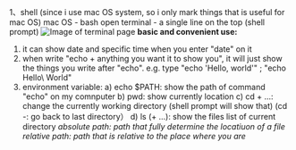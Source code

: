 1、shell
(since i use mac OS system, so i only mark things that is useful for mac OS)
  mac OS - bash
  open terminal - a single line on the top (shell prompt)
  ![Image of terminal page](https://github.com/Penny-Zhang/images/blob/main/terminal.png)
  **basic and convenient use:**
  1) it can show date and specific time when you enter "date" on it
  2) when write "echo + anything you want it to show you", it will just show the things you write after "echo".
    e.g. type "echo 'Hello, world'" ; "echo Hello\ World"
  3) environment variable:
    a) echo $PATH: show the path of command "echo" on my comnputer
    b) pwd: show currently location
    c) cd + ...: change the currently working directory (shell prompt will show that)
       (cd -: go back to last directory）
    d) ls (+ ...): show the files list of current directory
       *absolute path: path that fully determine the locatiuon of a file*
       *relative path: path that is relative to the place where you are*
       
    
    
